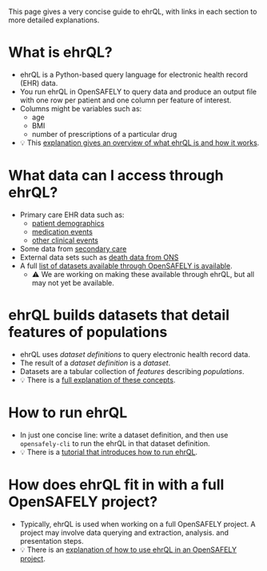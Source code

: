 This page gives a very concise guide to ehrQL,
with links in each section to more detailed explanations.

# What is ehrQL?

* ehrQL is a Python-based query language for electronic health record (EHR) data.
* You run ehrQL in OpenSAFELY to query data and produce an output file with one row per patient and one column per feature of interest.
* Columns might be variables such as:
  * age
  * BMI
  * number of prescriptions of a particular drug
* :bulb: This [explanation gives an overview of what ehrQL is and how it works](ehrql-concepts-in-depth.md).

# What data can I access through ehrQL?

* Primary care EHR data such as:
  * [patient demographics](https://github.com/opensafely-core/ehrql/blob/c28b2e82defe43c2c1e8f379fb9308a952455d52/databuilder/tables/beta/tpp.py#L27-L58)
  * [medication events](https://github.com/opensafely-core/ehrql/blob/c28b2e82defe43c2c1e8f379fb9308a952455d52/databuilder/tables/beta/tpp.py#L167-L170)
  * [other clinical events](https://github.com/opensafely-core/ehrql/blob/c28b2e82defe43c2c1e8f379fb9308a952455d52/databuilder/tables/beta/tpp.py#L159-L163)
* Some data from [secondary care](https://github.com/opensafely-core/ehrql/blob/c28b2e82defe43c2c1e8f379fb9308a952455d52/databuilder/tables/beta/tpp.py#L230-L271)
* External data sets such as [death data from ONS](https://github.com/opensafely-core/ehrql/blob/c28b2e82defe43c2c1e8f379fb9308a952455d52/databuilder/tables/beta/tpp.py#L123-L155)
* A full [list of datasets available through OpenSAFELY is available](https://docs.opensafely.org/data-sources/).
  * :warning: We are working on making these available through ehrQL, but all may not yet be available.

# ehrQL builds datasets that detail features of populations

* ehrQL uses *dataset definitions* to query electronic health record data.
* The result of a *dataset definition* is a *dataset*.
* Datasets are a tabular collection of *features* describing *populations*.
* :bulb: There is a [full explanation of these concepts](ehrql-concepts-in-depth.md).

# How to run ehrQL

* In just one concise line: write a dataset definition,
  and then use `opensafely-cli` to run the ehrQL in that dataset definition.
* :bulb: There is a [tutorial that introduces how to run ehrQL](running-ehrql.md).

# How does ehrQL fit in with a full OpenSAFELY project?

* Typically, ehrQL is used when working on a full OpenSAFELY project.
  A project may involve data querying and extraction,
  analysis.
  and presentation steps.
* :bulb: There is an [explanation of how to use ehrQL in an OpenSAFELY project](ehrql-and-opensafely.md).
